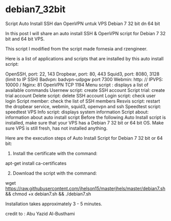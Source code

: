 # debian7_32bit
Script Auto Install SSH dan OpenVPN untuk VPS Debian 7 32 bit dn 64 bit

In this post I will share an auto install SSH & OpenVPN script for Debian 7 32 bit and 64 bit VPS.

This script I modified from the script made fornesia and rzengineer.

Here is a list of applications and scripts that are installed by this auto install script:

OpenSSH, port: 22, 143
Dropbear, port: 80, 443
Squid3, port: 8080, 3128 (limit to IP SSH)
Badvpn: badvpn-udpgw port 7300
Webmin: http: // IPVPS: 10000 /
Nginx: 81
OpenVPN TCP 1194
Menu script : displays a list of available commands
Usernew script: create SSH account
Script trial: create trial account
Delete script: delete SSH account
Login script: check user login
Script member: check the list of SSH members
Resvis script: restart the dropbear service, webmin, squid3, openvpn and ssh
Speedtest script: speedtest VPS
Info script: displays system information
Script about: information about auto install script
Before the following Auto Install script is installed, make sure that your VPS has a Debian 7 32 bit or 64 bit OS. Make sure VPS is still fresh, has not installed anything.

Here are the execution steps of Auto Install Script for Debian 7 32 bit or 64 bit:

1. Install the certificate with the command:

apt-get install ca-certificates

2. Download the script with the command:

wget https://raw.githubusercontent.com/jhelson15/masterjhels/master/debian7.sh && chmod +x debian7.sh && ./debian7.sh

Installation takes approximately 3 - 5 minutes.

credit to : Abu Yazid Al-Busthami
